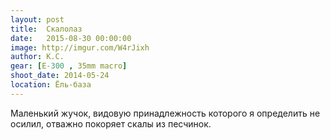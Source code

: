 ```yaml
---
layout: post
title:  Скалолаз
date:   2015-08-30 00:00:00
image: http://imgur.com/W4rJixh
author: К.С.
gear: [E-300 , 35mm macro]
shoot_date: 2014-05-24
location: Ёль-база
---
```


Маленький жучок, видовую принадлежность которого я определить не осилил, отважно покоряет скалы из песчинок.

